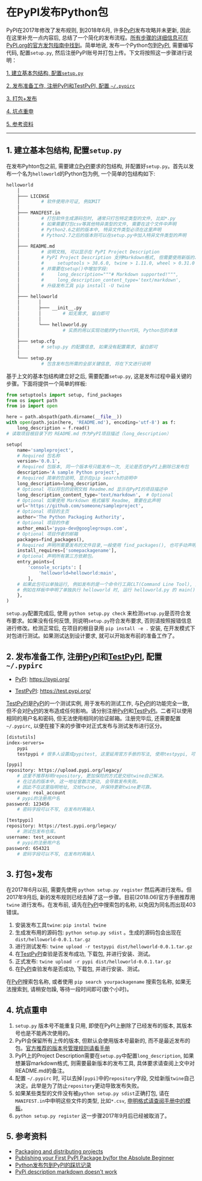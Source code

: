 # 在PyPI发布Python包

PyPI在2017年修改了发布规则, 到2018年6月, 许多[PyPI](https://pypi.org)发布攻略并未更新, 因此在这里补充一点内容后, 总结了一个简化的发布流程。[所有步骤的详细信息可在PyPI.org的官方发包指南中找到](https://packaging.python.org/guides/distributing-packages-using-setuptools)。简单地说, 发布一个Python包到[PyPI](https://pypi.org), 需要编写代码, 配置```setup.py```, 然后注册PyPI账号并打包上传。下文将按照这一步骤进行说明：

[1. 建立基本包结构, 配置```setup.py```](#1-建立基本包结构配置setuppy)

[2. 发布准备工作, 注册PyPI和TestPyPI, 配置 ```~/.pypirc```](#2-发布准备工作注册pypi和testpypi配置-pypirc)

[3. 打包+发布](#3-打包发布)

[4. 坑点重申](#4-坑点重申)

[5. 参考资料](#5-参考资料)

---

## 1. 建立基本包结构, 配置```setup.py```

在发布Pyhton包之前, 需要建立[PyPI](https://pypi.org)要求的包结构, 并配置好```setup.py```。首先以发布一个名为```helloworld```的Python包为例, 一个简单的包结构如下:

```bash
helloworld
    │
    ├─── LICENSE  
    │        # 软件使用许可证, 例如MIT
    │
    ├─── MANIFEST.in 
    │        # 打包软件生成源码包时, 通常只打包特定类型的文件, 比如*.py
    │        # 如果需要打包csv等其他特异类型的文件, 需要在这个文件中声明
    │        # Python2.6之前的版本中, 特异文件类型必须在这里声明
    │        # Python2.7之后的版本则可以在setup.py中加入特异文件类型的声明
    │
    ├─── README.md 
    │        # 说明文档, 可以显示在 PyPI Project Description
    │        # PyPI Project Description 支持Markdown格式, 但需要使用新版的发布工具:
    │        #     setuptools > 38.6.0, twine > 1.11.0, wheel > 0.31.0
    │        # 并需要在setup()中增加字段:
    │        #     long_description="""# Markdown supported!""",
    │        #     long_description_content_type='text/markdown',
    │        # 升级发布工具 pip install -U twine
    │
    ├─── helloworld
    │       │
    │       ├─── __init__.py
    │       │        # 如无需求, 留白即可
    │       │
    │       └─── helloworld.py
    │                # 实质的用以实现功能的Python代码, Python包的本体
    │
    ├─── setup.cfg 
    │        # setup.py 的配置信息, 如果没有配置需求, 留白即可
    │
    └─── setup.py 
             # 包含发布包所需的全部关键信息, 将在下文进行说明
```

基于上文的基本包结构建立好之后, 需要配置```setup.py```, 这是发布过程中最关键的步骤。下面将提供一个简单的样板:

```python
from setuptools import setup, find_packages
from os import path
from io import open

here = path.abspath(path.dirname(__file__))
with open(path.join(here, 'README.md'), encoding='utf-8') as f:
    long_description = f.read()
# 读取项目根目录下的 README.md 作为PyPI项目描述（long_description） 

setup(
    name='sampleproject',
    # Required 包名称
    version='0.0.1',
    # Required 包版本, 同一个版本号只能发布一次, 无论是否在PyPI上删除已发布包
    description='A sample Python project', 
    # Required 简单的包说明, 显示在pip search的说明中
    long_description=long_description,  
    # Optional 可以将包的说明文档 Readme.md 显示在PyPI的项目描述中
    long_description_content_type='text/markdown',  # Optional
    # Optional 如果使用 Markdown 格式编写 Readme, 需要在此声明
    url='https://github.com/someone/sampleproject',  
    # Optional 项目的主页
    author='The Python Packaging Authority',
    # Optional 项目的作者
    author_email='pypa-dev@googlegroups.com',
    # Optional 项目作者的邮箱
    packages=find_packages(),
    # Required 声明所需要发布的文件目录,一般使用 find_packages(), 也可手动声明
    install_requires=['somepackagename'],
    # Optional 声明所有第三方依赖包。
    entry_points={
        'console_scripts': [
            'helloworld=helloworld:main',
        ],
    # 如果此包可以单独运行, 例如发布的是一个命令行工具CLT(Command Line Tool), 则需要在此指出 entry_points
    # 例如在样板中申明了单独执行 helloworld 时, 运行 helloworld.py 的 main()
    },
)
```

```setup.py```配置完成后, 使用 ```python setup.py check``` 来检测```setup.py```是否符合发布要求。如果没有任何反馈, 则说明```setup.py```符合发布要求, 否则请按照报错信息进行修改。检测正常后, 在项目的根目录用 ```pip install -e .``` 安装, 在开发模式下对包进行测试。如果测试达到设计要求, 就可以开始发布前的准备工作了。

## 2. 发布准备工作, 注册[PyPI](https://pypi.org)和[TestPyPI](https://test.pypi.org), 配置 ```~/.pypirc```

* [PyPI](https://pypi.org): https://pypi.org/

* [TestPyPI](https://test.pypi.org): https://test.pypi.org/

[TestPyPI](https://test.pypi.org)是[PyPI](https://pypi.org)的一个测试实例, 用于发布的测试工作, 与[PyPI](https://pypi.org)的功能完全一致, 但不会对[PyPI](https://pypi.org)的发布造成任何影响。请分别注册[PyPI](https://pypi.org)和[TestPyPI](https://test.pypi.org)。二者可以使用相同的用户名和密码, 但无法使用相同的验证邮箱。注册完毕后, 还需要配置 ```~/.pypirc```, 以便在接下来的步骤中对正式发布与测试发布进行区分。


```bash
[distutils]
index-servers=
    pypi
    testpypi # 很多人设置成pypitest, 这里延用官方手册的写法, 使用testpypi, 可以减少错误输入参数导致的误操作。

[pypi]
repository: https://upload.pypi.org/legacy/ 
    # 这里不推荐标明repository, 更加保险的方式是交给twine自己解决。
    # 在过去的版本中, 这一地址曾数次更动, 会导致发布失败。
    # 因此不在这里指明地址, 交给twine, 并保持更新twine更可靠。
username: real_account 
    # pypi的注册用户名
password: 123456 
    # 密码字段可以不写, 在发布时再输入

[testpypi]
repository: https://test.pypi.org/legacy/ 
    # 测试包发布仓库。
username: test_account 
    # pypi的注册用户名
password: 654321 
    # 密码字段可以不写, 在发布时再输入
```

## 3. 打包+发布

在2017年6月以前, 需要先使用 ```python setup.py register``` 然后再进行发布。但2017年9月后, 新的发布规则已经去掉了这一步骤。目前(2018.06)官方手册推荐用 ```twine``` 进行发布。在发布前, 请先在[PyPI](https://pypi.org)中搜索包的名称, 以免因为同名而出现403错误。

1. 安装发布工具```twine```: ```pip instal twine```
2. 生成发布用的源码包: ```python setup.py sdist``` 。生成的源码包会出现在 ```dist/helloworld-0.0.1.tar.gz```
3. 进行测试发布: ```twine upload -r testpypi dist/helloworld-0.0.1.tar.gz```
4. 在[TestPyPI](https://test.pypi.org)查验是否发布成功, 下载包, 并进行安装、测试。
5. 正式发布: ```twine upload -r pypi dist/helloworld-0.0.1.tar.gz```
6. 在[PyPI](https://pypi.org)查验发布是否成功, 下载包, 并进行安装、测试。

在[PyPI](https://pypi.org)搜索包名称, 或者使用 ```pip search yourpackagename``` 搜索包名称, 如果无法搜索到, 请稍安勿躁, 等待一段时间即可(数个小时)。

## 4. 坑点重申

1. ```setup.py``` 版本号不能重复只用, 即使在PyPI上删除了已经发布的版本, 其版本号也是不能再次使用的。
2. PyPI会保留所有上传的版本, 但默认会使用版本号最新的, 而不是最近发布的包。[官方推荐的版本号管理规则请看手册](https://packaging.python.org/guides/distributing-packages-using-setuptools)
3. PyPI上的Project Description需要在```setup.py```中配置```long_description```, 如果想兼容markdown格式, 则需要最新版本的发布工具, 具体要求请查阅上文中对README.md的备注。
4. 配置 ```~/.pypirc``` 时, 可以去掉```[pypi]```中的```repository```字段, 交给新版```twine```自己决定。此举是为了防止```repository```更动导致发布失败。
5. 如果某些类型的文件没有被```python setup.py sdist```正确打包, 请在```MANIFEST.in```中申明这些文件的类型, 比如```*.csv```, [申明格式请查阅手册中的模板](https://packaging.python.org/guides/distributing-packages-using-setuptools/#manifest-in)。
6. ```python setup.py register``` 这一步骤2017年9月后已经被取消了。

## 5. 参考资料

* [Packaging and distributing projects](https://packaging.python.org/guides/distributing-packages-using-setuptools)
* [Publishing your First PyPI Package by/for the Absolute Beginner](https://jonemo.github.io/neubertify/2017/09/13/publishing-your-first-pypi-package)
* [Python发布包到PyPI的踩坑记录](http://www.cnblogs.com/rongpmcu/p/7662821.html)
* [PyPi description markdown doesn't work](https://stackoverflow.com/questions/26737222/pypi-description-markdown-doesnt-work?utm_medium=organic&utm_source=google_rich_qa&utm_campaign=google_rich_qa)
